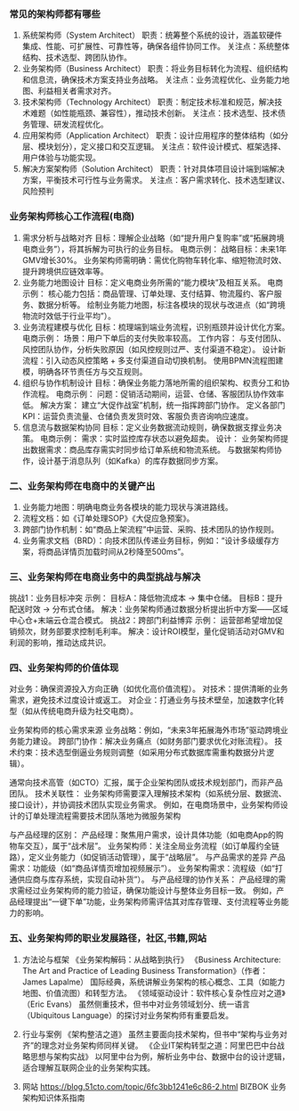 ### 常见的架构师都有哪些
1. 系统架构师（System Architect）
   职责：统筹整个系统的设计，涵盖软硬件集成、性能、可扩展性、可靠性等，确保各组件协同工作。
   关注点：系统整体结构、技术选型、跨团队协作。
2. 业务架构师（Business Architect）
   职责：将业务目标转化为流程、组织结构和信息流，确保技术方案支持业务战略。
   关注点：业务流程优化、业务能力地图、利益相关者需求对齐。
3. 技术架构师（Technology Architect）
   职责：制定技术标准和规范，解决技术难题（如性能瓶颈、兼容性），推动技术创新。
   关注点：技术选型、技术债务管理、研发流程优化。
4. 应用架构师（Application Architect）
   职责：设计应用程序的整体结构（如分层、模块划分），定义接口和交互逻辑。
   关注点：软件设计模式、框架选择、用户体验与功能实现。
5. 解决方案架构师（Solution Architect）
       职责：针对具体项目设计端到端解决方案，平衡技术可行性与业务需求。
       关注点：客户需求转化、技术选型建议、风险预判


### 业务架构师核心工作流程(电商)
1. 需求分析与战略对齐
   目标：理解企业战略（如“提升用户复购率”或“拓展跨境电商业务”），将其拆解为可执行的业务目标。
   电商示例：
   战略目标：未来1年GMV增长30%。
   业务架构师需明确：需优化购物车转化率、缩短物流时效、提升跨境供应链效率等。
2. 业务能力地图设计
       目标：定义电商业务所需的“能力模块”及相互关系。
       电商示例：
        核心能力包括：商品管理、订单处理、支付结算、物流履约、客户服务、数据分析等。
       绘制业务能力地图，标注各模块的现状与改进点（如“跨境物流时效低于行业平均”）。
3. 业务流程建模与优化
      目标：梳理端到端业务流程，识别瓶颈并设计优化方案。
      电商示例：
      场景：用户下单后的支付失败率较高。
      工作内容：
      与支付团队、风控团队协作，分析失败原因（如风控规则过严、支付渠道不稳定）。
      设计新流程：引入动态风控策略 + 多支付渠道自动切换机制。
      使用BPMN流程图建模，明确各环节责任方与交互规则。
4. 组织与协作机制设计
      目标：确保业务能力落地所需的组织架构、权责分工和协作流程。
      电商示例：
      问题：促销活动期间，运营、仓储、客服团队协作效率低。
      解决方案：
      建立“大促作战室”机制，统一指挥跨部门协作。
      定义各部门KPI：运营负责流量、仓储负责发货时效、客服负责咨询响应速度。
5. 信息流与数据架构协同
      目标：定义业务数据流动规则，确保数据支撑业务决策。
      电商示例：
      需求：实时监控库存状态以避免超卖。
      设计：
      业务架构师提出数据需求：商品库存需实时同步给订单系统和物流系统。
      与数据架构师协作，设计基于消息队列（如Kafka）的库存数据同步方案。

### 二、业务架构师在电商中的关键产出
1. 业务能力地图：明确电商业务各模块的能力现状与演进路线。
2. 流程文档：如《订单处理SOP》《大促应急预案》。
3. 跨部门协作机制：如“商品上架流程”中运营、采购、技术团队的协作规则。
4. 业务需求文档（BRD）：向技术团队传递业务目标，例如：“设计多级缓存方案，将商品详情页加载时间从2秒降至500ms”。

### 三、业务架构师在电商业务中的典型挑战与解决
挑战1：业务目标冲突
示例：
目标A：降低物流成本 → 集中仓储。
目标B：提升配送时效 → 分布式仓储。
解决：业务架构师通过数据分析提出折中方案——区域中心仓+末端云仓混合模式。
挑战2：跨部门利益博弈
示例：
运营部希望增加促销频次，财务部要求控制毛利率。
解决：设计ROI模型，量化促销活动对GMV和利润的影响，推动达成共识。

### 四、业务架构师的价值体现
对业务：确保资源投入方向正确（如优化高价值流程）。
对技术：提供清晰的业务需求，避免技术过度设计或返工。
对企业：打通业务与技术壁垒，加速数字化转型（如从传统电商升级为社交电商）。

业务架构师的核心需求来源
业务战略：例如，“未来3年拓展海外市场”驱动跨境业务能力建设。
跨部门协作：解决业务痛点（如财务部门要求优化对账流程）。
技术约束：技术选型倒逼业务规则调整（如采用分布式数据库需重构数据分片逻辑）。


通常向技术高管（如CTO）汇报，属于企业架构团队或技术规划部门，而非产品团队。
技术关联性：
业务架构师需要深入理解技术架构（如系统分层、数据流、接口设计），并协调技术团队实现业务需求。
  例如，在电商场景中，业务架构师设计的订单处理流程需要技术团队落地为微服务架构


与产品经理的区别：
产品经理：聚焦用户需求，设计具体功能（如电商App的购物车交互），属于“战术层”。
业务架构师：关注全局业务流程（如订单履约全链路），定义业务能力（如促销活动管理），属于“战略层”。
与产品需求的差异
产品需求：功能级（如“商品详情页增加视频展示”）。
业务架构需求：流程级（如“打通供应商与库存系统，实现自动补货”）。
与产品经理的协作关系：
产品经理的需求需经过业务架构师的能力验证，确保功能设计与整体业务目标一致。
    例如，产品经理提出“一键下单”功能，业务架构师需评估其对库存管理、支付流程等业务能力的影响。

### 五、业务架构师的职业发展路径，社区,书籍,网站
1. 方法论与框架
《业务架构解码：从战略到执行》
《Business Architecture: The Art and Practice of Leading Business Transformation》（作者：James Lapalme）
国际经典，系统讲解业务架构的核心概念、工具（如能力地图、价值流图）和转型方法。
《领域驱动设计：软件核心复杂性应对之道》（Eric Evans）
虽然侧重技术，但书中对业务领域划分、统一语言（Ubiquitous Language）的探讨对业务架构师有重要启发。
2. 行业与案例
《架构整洁之道》
虽然主要面向技术架构，但书中“架构与业务对齐”的理念对业务架构师同样关键。
《企业IT架构转型之道：阿里巴巴中台战略思想与架构实战》
以阿里中台为例，解析业务中台、数据中台的设计逻辑，适合理解互联网企业的业务架构实践。

3. 网站
https://blog.51cto.com/topic/6fc3bb1241e6c86-2.html BIZBOK 业务架构知识体系指南

